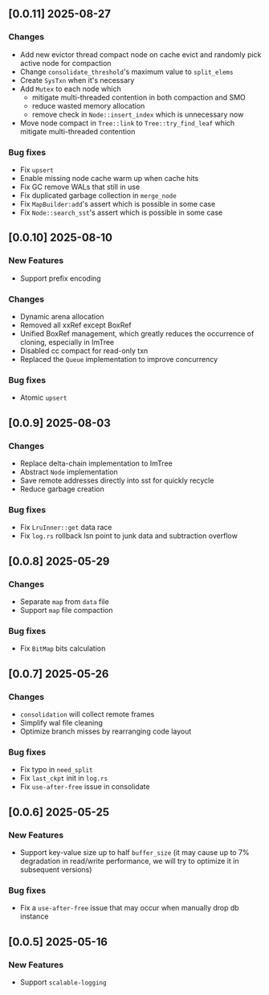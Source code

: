 ## [0.0.11] 2025-08-27
### Changes
- Add new evictor thread compact node on cache evict and randomly pick active node for compaction
- Change `consolidate_threshold`'s maximum value to `split_elems`
- Create `SysTxn` when it's necessary
- Add `Mutex` to each node which 
   - mitigate multi-threaded contention in both compaction and SMO
   - reduce wasted memory allocation 
   - remove check in `Node::insert_index` which is unnecessary now
- Move node compact in `Tree::link` to `Tree::try_find_leaf` which mitigate multi-threaded contention

### Bug fixes
- Fix `upsert`
- Enable missing node cache warm up when cache hits
- Fix GC remove WALs that still in use
- Fix duplicated garbage collection in `merge_node`
- Fix `MapBuilder:add`'s assert which is possible in some case
- Fix `Node::search_sst`'s assert which is possible in some case


## [0.0.10] 2025-08-10
### New Features
- Support prefix encoding

### Changes
- Dynamic arena allocation
- Removed all xxRef except BoxRef
- Unified BoxRef management, which greatly reduces the occurrence of cloning, especially in ImTree
- Disabled cc compact for read-only txn
- Replaced the `Queue` implementation to improve concurrency 

### Bug fixes
- Atomic `upsert`

## [0.0.9] 2025-08-03
### Changes
- Replace delta-chain implementation to ImTree
- Abstract `Node` implementation
- Save remote addresses directly into sst for quickly recycle
- Reduce garbage creation

### Bug fixes
- Fix `LruInner::get` data race
- Fix `log.rs` rollback lsn point to junk data and subtraction overflow

## [0.0.8] 2025-05-29
### Changes
- Separate `map` from `data` file
- Support `map` file compaction

### Bug fixes
- Fix `BitMap` bits calculation

## [0.0.7] 2025-05-26
### Changes
- `consolidation` will collect remote frames
- Simplify wal file cleaning
- Optimize branch misses by rearranging code layout

### Bug fixes
- Fix typo in `need_split`
- Fix `last_ckpt` init in `log.rs`
- Fix `use-after-free` issue in consolidate

## [0.0.6] 2025-05-25
### New Features
- Support key-value size up to half `buffer_size` (it may cause up to 7% degradation in read/write performance, we will try to optimize it in subsequent versions)

### Bug fixes
- Fix a `use-after-free` issue that may occur when manually drop db instance

## [0.0.5] 2025-05-16
### New Features
- Support `scalable-logging`
